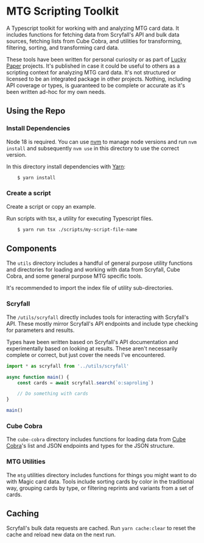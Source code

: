 # MTG Scripting Toolkit

A Typescript toolkit for working with and analyzing MTG card data. It includes
functions for fetching data from Scryfall's API and bulk data sources, fetching
lists from Cube Cobra, and utilities for transforming, filtering, sorting, and
transforming card data.

These tools have been written for personal curiosity or as part of
[Lucky Paper](https://luckypaper.co/) projects. It's published in case it could
be useful to others as a scripting context for analyzing MTG card data. It's not
structured or licensed to be an integrated package in other projects. Nothing,
including API coverage or types, is guaranteed to be complete or accurate as
it's been written ad-hoc for my own needs.

## Using the Repo

### Install Dependencies

Node 18 is required. You can use [nvm](https://github.com/nvm-sh/nvm) to manage
node versions and run `nvm install` and subsequently `nvm use` in this directory
to use the correct version.

In this directory install dependencies with [Yarn](https://yarnpkg.com):

```sh
    $ yarn install
```

### Create a script

Create a script or copy an example.

Run scripts with tsx, a utility for executing Typescript files.

```sh
    $ yarn run tsx ./scripts/my-script-file-name
```

## Components

The `utils` directory includes a handful of general purpose utility functions
and directories for loading and working with data from Scryfall, Cube Cobra, and
some general purpose MTG specific tools.

It's recommended to import the index file of utility sub-directories.

### Scryfall

The `/utils/scryfall` directly includes tools for interacting with Scryfall's
API. These mostly mirror Scryfall's API endpoints and include type checking for
parameters and results.

Types have been written based on Scryfall's API documentation and experimentally
based on looking at results. These aren't necessarily complete or correct, but
just cover the needs I've encountered.

```typescript
import * as scryfall from '../utils/scryfall'

async function main() {
    const cards = await scryfall.search(`o:saproling`)

    // Do something with cards
}

main()
```

### Cube Cobra

The `cube-cobra` directory includes functions for loading data from
[Cube Cobra](https://cubecobra.com)'s list and JSON endpoints and types for the
JSON structure.

### MTG Utilities

The `mtg` utilities directory includes functions for things you might want to do
with Magic card data. Tools include sorting cards by color in the traditional
way, grouping cards by type, or filtering reprints and variants from a set of
cards.

## Caching

Scryfall's bulk data requests are cached. Run `yarn cache:clear` to reset the
cache and reload new data on the next run.
